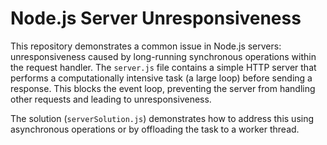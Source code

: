 # Node.js Server Unresponsiveness

This repository demonstrates a common issue in Node.js servers: unresponsiveness caused by long-running synchronous operations within the request handler.  The `server.js` file contains a simple HTTP server that performs a computationally intensive task (a large loop) before sending a response. This blocks the event loop, preventing the server from handling other requests and leading to unresponsiveness.

The solution (`serverSolution.js`) demonstrates how to address this using asynchronous operations or by offloading the task to a worker thread.